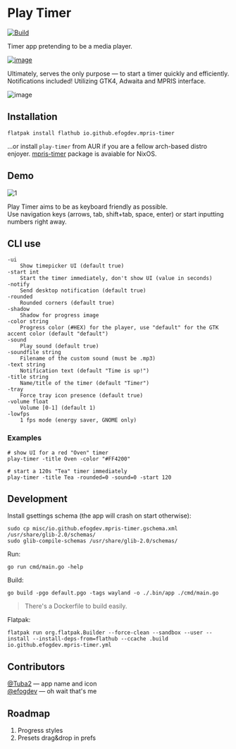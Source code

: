 # Play Timer 
[![Build](https://github.com/efogdev/mpris-timer/actions/workflows/build.yml/badge.svg?branch=main)](https://github.com/efogdev/mpris-timer/actions/workflows/build.yml)

Timer app pretending to be a media player. 

[![image](https://github.com/user-attachments/assets/75651dc5-de7a-4244-974a-47ee69adac0f)](https://flathub.org/apps/io.github.efogdev.mpris-timer)

Ultimately, serves the only purpose — to start a timer quickly and efficiently. \
Notifications included! Utilizing GTK4, Adwaita and MPRIS interface.

![image](https://github.com/user-attachments/assets/8f84bf5e-53a3-4919-a5b3-341b3f5f34b8)

## Installation

```shell
flatpak install flathub io.github.efogdev.mpris-timer
```
...or install `play-timer` from AUR if you are a fellow arch-based distro enjoyer. 
[mpris-timer](https://github.com/NixOS/nixpkgs/blob/master/pkgs/by-name/mp/mpris-timer/package.nix) package is avaiable for NixOS.

## Demo
![1](https://github.com/user-attachments/assets/9eab4435-9833-4f39-85e5-9a2f9ec3e75c)

Play Timer aims to be as keyboard friendly as possible. \
Use navigation keys (arrows, tab, shift+tab, space, enter) or start inputting numbers right away.

## CLI use

```text
-ui
    Show timepicker UI (default true)
-start int
    Start the timer immediately, don't show UI (value in seconds)
-notify
    Send desktop notification (default true)
-rounded
    Rounded corners (default true)
-shadow
    Shadow for progress image
-color string
    Progress color (#HEX) for the player, use "default" for the GTK accent color (default "default")
-sound
    Play sound (default true)
-soundfile string
    Filename of the custom sound (must be .mp3)
-text string
    Notification text (default "Time is up!")
-title string
    Name/title of the timer (default "Timer")
-tray
    Force tray icon presence (default true)
-volume float
    Volume [0-1] (default 1)
-lowfps
    1 fps mode (energy saver, GNOME only)
```

### Examples

```shell
# show UI for a red "Oven" timer
play-timer -title Oven -color "#FF4200"  

# start a 120s "Tea" timer immediately
play-timer -title Tea -rounded=0 -sound=0 -start 120
```

## Development

Install gsettings schema (the app will crash on start otherwise):
```shell
sudo cp misc/io.github.efogdev.mpris-timer.gschema.xml /usr/share/glib-2.0/schemas/
sudo glib-compile-schemas /usr/share/glib-2.0/schemas/
```

Run:
```shell
go run cmd/main.go -help
```

Build:
```shell
go build -pgo default.pgo -tags wayland -o ./.bin/app ./cmd/main.go
```
> There's a Dockerfile to build easily.

Flatpak:
```shell
flatpak run org.flatpak.Builder --force-clean --sandbox --user --install --install-deps-from=flathub --ccache .build io.github.efogdev.mpris-timer.yml
```

## Contributors

[@Tuba2](https://github.com/Tuba2) — app name and icon \
[@efogdev](https://github.com/efogdev) — oh wait that's me

## Roadmap

1) Progress styles
2) Presets drag&drop in prefs
